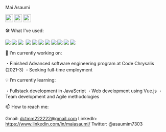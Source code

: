 Mai Asaumi

[<img src="https://cdn.jsdelivr.net/npm/simple-icons@v3/icons/gmail.svg" width="24">](mailto:dctmm222222@gmail.com)
[<img src="https://cdn.jsdelivr.net/npm/simple-icons@v3/icons/linkedin.svg" width="24">](https://www.linkedin.com/in/maiasaumi/)
[<img src="https://cdn.jsdelivr.net/npm/simple-icons@v3/icons/twitter.svg" width="24">](https://twitter.com/asaumim7303)

🛠 What I've used:

<p>
<img src="https://img.shields.io/badge/-JavaScript-000?style=flat&logo=javascript" />
<img src="https://img.shields.io/badge/-Node.js-000?style=flat&logo=node.js" />
<img src="https://img.shields.io/badge/-HTML-000?style=flat&logo=html5" />
<img scr="https://img.shields.io/badge/-CSS-000?style=flat&logo=css3" />
<img src="https://img.shields.io/badge/-Vue.js-000?style=flat&logo=vue.js" />
<img src="https://img.shields.io/badge/-ReactJS-000?style=flat&logo=react" />
<img src="https://img.shields.io/badge/-Python-000?style=flat&logo=python" />
<img src="https://img.shields.io/badge/-Unity-000?style=flat&logo=unity" />
<img src="https://img.shields.io/badge/-ExpressJS-000?style=flat&logo=express" />
<img src="https://img.shields.io/badge/-PostgreSQL-000?style=flat&logo=postgresql" />
<img src="https://img.shields.io/badge/-Heroku-000?style=flat&logo=heroku" />
<img src="https://img.shields.io/badge/-Visual%20Studio%20Code-000?logo=visual-studio-code&style=flat" />
</p>

🌱 I’m currently working on:

・Finished Advanced software engineering program at Code Chrysalis (2021-3)
・Seeking full-time employment

💡 I’m currently learning:

・Fullstack development in JavaScript
・Web development using Vue.js
・Team development and Agile methodologies

📫 How to reach me:

Gmail: dctmm222222@gmail.com
LinkedIn: https://www.linkedin.com/in/maiasaumi/
Twitter: @asaumim7303

<!--
**maiasaumi/maiasaumi** is a ✨ _special_ ✨ repository because its `README.md` (this file) appears on your GitHub profile.

Here are some ideas to get you started:

- 🔭 I’m currently working on ...
- 🌱 I’m currently learning ...
- 👯 I’m looking to collaborate on ...
- 🤔 I’m looking for help with ...
- 💬 Ask me about ...
- 📫 How to reach me: ...
- 😄 Pronouns: ...
- ⚡ Fun fact: ...
-->
